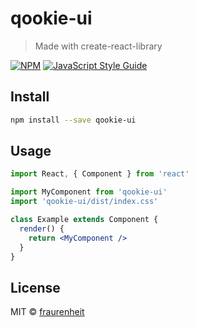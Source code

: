 # qookie-ui

> Made with create-react-library

[![NPM](https://img.shields.io/npm/v/qookie-ui.svg)](https://www.npmjs.com/package/qookie-ui) [![JavaScript Style Guide](https://img.shields.io/badge/code_style-standard-brightgreen.svg)](https://standardjs.com)

## Install

```bash
npm install --save qookie-ui
```

## Usage

```jsx
import React, { Component } from 'react'

import MyComponent from 'qookie-ui'
import 'qookie-ui/dist/index.css'

class Example extends Component {
  render() {
    return <MyComponent />
  }
}
```

## License

MIT © [fraurenheit](https://github.com/fraurenheit)
